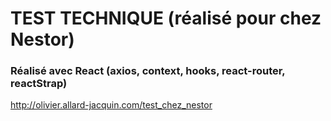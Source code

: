 # TEST TECHNIQUE (réalisé pour chez Nestor)

### Réalisé avec React (axios, context, hooks, react-router, reactStrap)

http://olivier.allard-jacquin.com/test_chez_nestor
